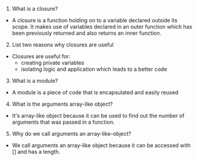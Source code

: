 1. What is a closure?
  - A closure is a function holding on to a variable declared outside its scope. It makes use of variables declared in an outer function which has been previously returned and also returns an inner function.

2. List two reasons why closures are useful
  - Closures are useful for: 
       - creating private variables
       - isolating logic and application which leads to a better code

3. What is a module?
  - A module is a piece of code that is encapsulated and easily reused

4. What is the arguments array-like object?
  - It's array-like object because it can be used to find out the number of arguments that was passed in a function.

5. Why do we call arguments an array-like-object?
  - We call arguments an array-like object because it can be accessed with [] and has a length.

